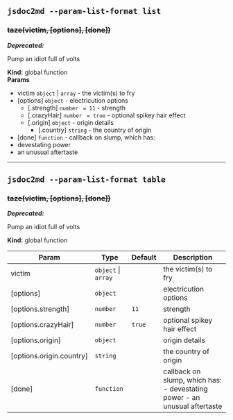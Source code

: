 ## `jsdoc2md --param-list-format list`
<a name="taze"></a>
### ~~taze(victim, [options], [done])~~
***Deprecated:***

Pump an idiot full of volts

**Kind:** global function  
**Params**
- victim <code>object</code> | <code>array</code> - the victim(s) to fry
- [options] <code>object</code> - electricution options
  - [.strength] <code>number</code> <code> = 11</code> - strength
  - [.crazyHair] <code>number</code> <code> = true</code> - optional spikey hair effect
  - [.origin] <code>object</code> - origin details
    - [.country] <code>string</code> - the country of origin
- [done] <code>function</code> - callback on slump, which has:
- devestating power
- an unusual aftertaste



* * *

## `jsdoc2md --param-list-format table`
<a name="taze"></a>
### ~~taze(victim, [options], [done])~~
***Deprecated:***

Pump an idiot full of volts

**Kind:** global function  

| Param | Type | Default | Description |
| --- | --- | --- | --- |
| victim | <code>object</code> &#124; <code>array</code> |  | the victim(s) to fry |
| [options] | <code>object</code> |  | electricution options |
| [options.strength] | <code>number</code> | <code>11</code> | strength |
| [options.crazyHair] | <code>number</code> | <code>true</code> | optional spikey hair effect |
| [options.origin] | <code>object</code> |  | origin details |
| [options.origin.country] | <code>string</code> |  | the country of origin |
| [done] | <code>function</code> |  | callback on slump, which has: - devestating power - an unusual aftertaste |


